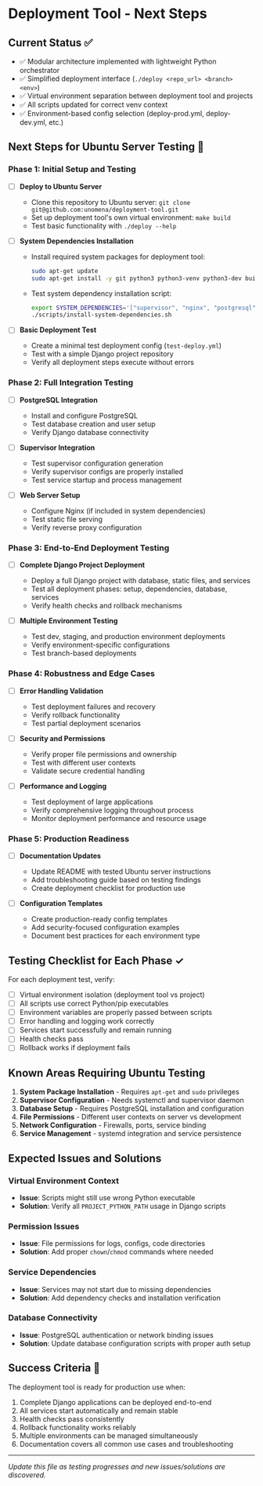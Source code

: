 # Deployment Tool - Next Steps

## Current Status ✅
- ✅ Modular architecture implemented with lightweight Python orchestrator
- ✅ Simplified deployment interface (`./deploy <repo_url> <branch> <env>`)
- ✅ Virtual environment separation between deployment tool and projects
- ✅ All scripts updated for correct venv context
- ✅ Environment-based config selection (deploy-prod.yml, deploy-dev.yml, etc.)

## Next Steps for Ubuntu Server Testing 🚀

### Phase 1: Initial Setup and Testing
- [ ] **Deploy to Ubuntu Server**
  - Clone this repository to Ubuntu server: `git clone git@github.com:unomena/deployment-tool.git`
  - Set up deployment tool's own virtual environment: `make build`
  - Test basic functionality with `./deploy --help`

- [ ] **System Dependencies Installation**
  - Install required system packages for deployment tool:
    ```bash
    sudo apt-get update
    sudo apt-get install -y git python3 python3-venv python3-dev build-essential
    ```
  - Test system dependency installation script:
    ```bash
    export SYSTEM_DEPENDENCIES='["supervisor", "nginx", "postgresql", "redis-server"]'
    ./scripts/install-system-dependencies.sh
    ```

- [ ] **Basic Deployment Test**
  - Create a minimal test deployment config (`test-deploy.yml`)
  - Test with a simple Django project repository
  - Verify all deployment steps execute without errors

### Phase 2: Full Integration Testing
- [ ] **PostgreSQL Integration**
  - Install and configure PostgreSQL
  - Test database creation and user setup
  - Verify Django database connectivity

- [ ] **Supervisor Integration**
  - Test supervisor configuration generation
  - Verify supervisor configs are properly installed
  - Test service startup and process management

- [ ] **Web Server Setup**
  - Configure Nginx (if included in system dependencies)
  - Test static file serving
  - Verify reverse proxy configuration

### Phase 3: End-to-End Deployment Testing
- [ ] **Complete Django Project Deployment**
  - Deploy a full Django project with database, static files, and services
  - Test all deployment phases: setup, dependencies, database, services
  - Verify health checks and rollback mechanisms

- [ ] **Multiple Environment Testing**
  - Test dev, staging, and production environment deployments
  - Verify environment-specific configurations
  - Test branch-based deployments

### Phase 4: Robustness and Edge Cases
- [ ] **Error Handling Validation**
  - Test deployment failures and recovery
  - Verify rollback functionality
  - Test partial deployment scenarios

- [ ] **Security and Permissions**
  - Verify proper file permissions and ownership
  - Test with different user contexts
  - Validate secure credential handling

- [ ] **Performance and Logging**
  - Test deployment of large applications
  - Verify comprehensive logging throughout process
  - Monitor deployment performance and resource usage

### Phase 5: Production Readiness
- [ ] **Documentation Updates**
  - Update README with tested Ubuntu server instructions
  - Add troubleshooting guide based on testing findings
  - Create deployment checklist for production use

- [ ] **Configuration Templates**
  - Create production-ready config templates
  - Add security-focused configuration examples
  - Document best practices for each environment type

## Testing Checklist for Each Phase ✓

For each deployment test, verify:
- [ ] Virtual environment isolation (deployment tool vs project)
- [ ] All scripts use correct Python/pip executables
- [ ] Environment variables are properly passed between scripts
- [ ] Error handling and logging work correctly
- [ ] Services start successfully and remain running
- [ ] Health checks pass
- [ ] Rollback works if deployment fails

## Known Areas Requiring Ubuntu Testing

1. **System Package Installation** - Requires `apt-get` and `sudo` privileges
2. **Supervisor Configuration** - Needs systemctl and supervisor daemon
3. **Database Setup** - Requires PostgreSQL installation and configuration
4. **File Permissions** - Different user contexts on server vs development
5. **Network Configuration** - Firewalls, ports, service binding
6. **Service Management** - systemd integration and service persistence

## Expected Issues and Solutions

### Virtual Environment Context
- **Issue**: Scripts might still use wrong Python executable
- **Solution**: Verify all `PROJECT_PYTHON_PATH` usage in Django scripts

### Permission Issues
- **Issue**: File permissions for logs, configs, code directories
- **Solution**: Add proper `chown`/`chmod` commands where needed

### Service Dependencies
- **Issue**: Services may not start due to missing dependencies
- **Solution**: Add dependency checks and installation verification

### Database Connectivity
- **Issue**: PostgreSQL authentication or network binding issues
- **Solution**: Update database configuration scripts with proper auth setup

## Success Criteria 🎯

The deployment tool is ready for production use when:
1. Complete Django applications can be deployed end-to-end
2. All services start automatically and remain stable
3. Health checks pass consistently
4. Rollback functionality works reliably
5. Multiple environments can be managed simultaneously
6. Documentation covers all common use cases and troubleshooting

---
*Update this file as testing progresses and new issues/solutions are discovered.*
